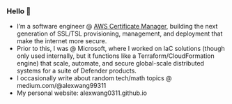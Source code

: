 ### Hello 👋
-  I’m a software engineer @ [AWS Certificate Manager](https://aws.amazon.com/certificate-manager/), building the next generation of SSL/TSL provisioning, management, and deployment that make the internet more secure.
-  Prior to this, I was @ Microsoft, where I worked on IaC solutions (though only used internally, but it functions like a Terraform/CloudFormation engine) that scale, automate, and secure global-scale distributed systems for a suite of Defender products.
-  I occasionally write about random tech/math topics @ medium.com/@alexwang99311
-  My personal website: alexwang0311.github.io
<!--
**alexwang0311/alexwang0311** is a ✨ _special_ ✨ repository because its `README.md` (this file) appears on your GitHub profile.

Here are some ideas to get you started:


- 🌱 I’m currently learning ...
- 👯 I’m looking to collaborate on ...
- 🤔 I’m looking for help with ...
- 💬 Ask me about ...
- 📫 How to reach me: ...
- 😄 Pronouns: ...
- ⚡ Fun fact: ...
-->
